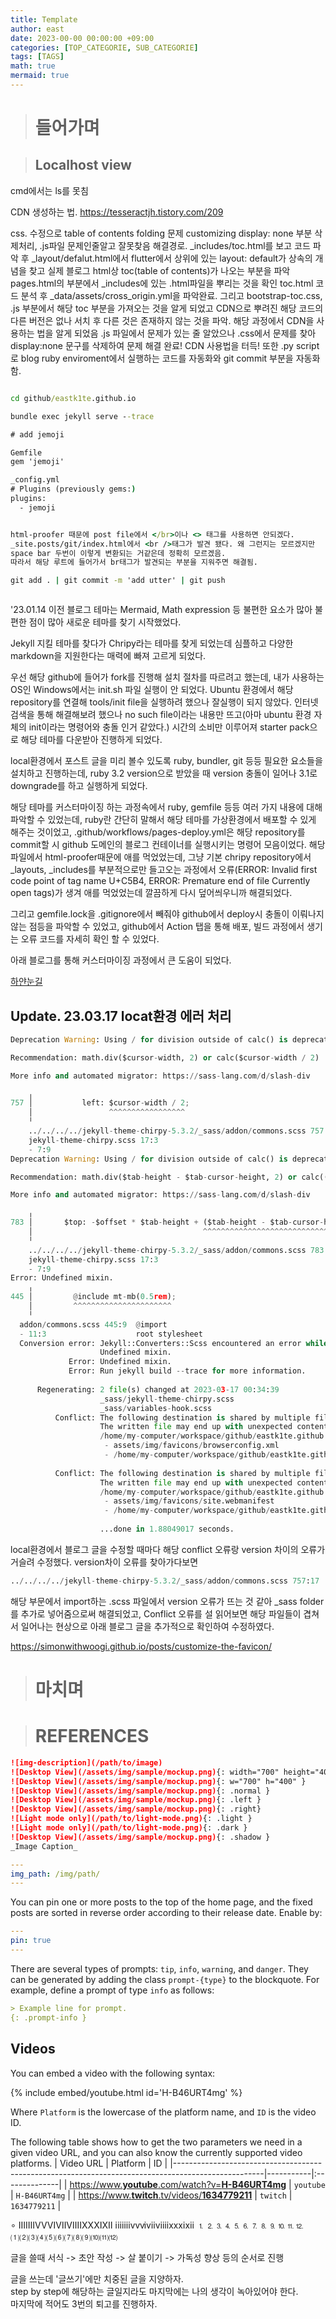 ```yaml
---
title: Template
author: east
date: 2023-00-00 00:00:00 +09:00
categories: [TOP_CATEGORIE, SUB_CATEGORIE]
tags: [TAGS]
math: true
mermaid: true
---
```


> # 들어가며


> ## Localhost view

cmd에서는 ls를 못침

CDN 생성하는 법.
https://tesseractjh.tistory.com/209

css. 수정으로 table of contents folding 문제 customizing
display: none 부분 삭제처리, .js파일 문제인줄알고 잘못찾음
해결경로. _includes/toc.html를 보고 코드 파악 후 _layout/defalut.html에서 flutter에서 상위에 있는 layout: default가 상속의 개념을 찾고
실제 블로그 html상 toc(table of contents)가 나오는 부분을 파악 pages.html의 부분에서 _includes에 있는 .html파일을 뿌리는 것을 확인
toc.html 코드 분석 후 _data/assets/cross_origin.yml을 파악완료. 그리고 bootstrap-toc.css, .js 부분에서 해당 toc 부분을 가져오는 것을 알게 되었고
CDN으로 뿌려진 해당 코드의 다른 버전은 없나 서치 후 다른 것은 존재하지 않는 것을 파악. 해당 과정에서 CDN을 사용하는 법을 알게 되었음
.js 파일에서 문제가 있는 줄 알았으나 .css에서 문제를 찾아 display:none 문구를 삭제하여 문제 해결 완료!
CDN 사용법을 터득! 또한 .py script로 blog ruby enviroment에서 실행하는 코드를 자동화와 git commit 부분을 자동화함.

```cmd

cd github/eastk1te.github.io

bundle exec jekyll serve --trace

# add jemoji

Gemfile
gem 'jemoji'

_config.yml
# Plugins (previously gems:)
plugins:
  - jemoji


html-proofer 때문에 post file에서 </br>이나 <> 태그를 사용하면 안되겠다.
_site.posts/git/index.html에서 <br />태그가 발견 됐다. 왜 그런지는 모르겠지만
space bar 두번이 이렇게 변환되는 거같은데 정확히 모르겠음.
따라서 해당 루트에 들어가서 br태그가 발견되는 부분을 지워주면 해결됨.

git add . | git commit -m 'add utter' | git push



```

'23.01.14
이전 블로그 테마는 Mermaid, Math expression 등 불편한 요소가 많아 불편한 점이 많아 새로운 테마를 찾기 시작했었다.

Jekyll 지킬 테마를 찾다가 Chripy라는 테마를 찾게 되었는데 심플하고 다양한 markdown을 지원한다는 매력에 빠져 고르게 되었다.

우선 해당 github에 들어가 fork를 진행해 설치 절차를 따르려고 했는데, 내가 사용하는 OS인 Windows에서는 init.sh 파일 실행이 안 되었다. Ubuntu 환경에서 해당 repository를 연결해 tools/init file을 실행하려 했으나 잘실행이 되지 않았다. 인터넷 검색을 통해 해결해보려 했으나 no such file이라는 내용만 뜨고(아마 ubuntu 환경 자체의 init이라는 명령어와 충돌 인거 같았다.) 시간의 소비만 이루어져 starter pack으로 해당 테마를 다운받아 진행하게 되었다.

local환경에서 포스트 글을 미리 볼수 있도록 ruby, bundler, git 등등 필요한 요소들을 설치하고 진행하는데, ruby 3.2 version으로 받았을 때 version 충돌이 일어나 3.1로 downgrade를 하고 실행하게 되었다. 

해당 테마를 커스터마이징 하는 과정속에서 ruby, gemfile 등등 여러 가지 내용에 대해 파악할 수 있었는데, ruby란 간단히 말해서 해당 테마를 가상환경에서 배포할 수 있게 해주는 것이었고, 
.github/workflows/pages-deploy.yml은 해당 repository를 commit할 시 github 도메인의 블로그 컨테이너를 실행시키는 명령어 모음이었다.
해당 파일에서 html-proofer때문에 애를 먹었었는데, 그냥 기본 chripy repository에서 _layouts, _includes를 부분적으로만 들고오는 과정에서 오류(ERROR: Invalid first code point of tag name U+C5B4, ERROR: Premature end of file Currently open tags)가 생겨 애를 먹었었는데 깔끔하게 다시 덮어씌우니까 해결되었다.

그리고 gemfile.lock을 .gitignore에서 빼줘야 github에서 deploy시 충돌이 이뤄나지 않는 점등을 파악할 수 있었고, github에서 Action 탭을 통해 배포, 빌드 과정에서 생기는 오류 코드를 자세히 확인 할 수 있었다.

아래 블로그를 통해 커스터마이징 과정에서 큰 도움이 되었다.

[하얀눈길](https://www.irgroup.org/)


Update. 23.03.17
locat환경 에러 처리
---

```python
Deprecation Warning: Using / for division outside of calc() is deprecated and will be removed in Dart Sass 2.0.0.

Recommendation: math.div($cursor-width, 2) or calc($cursor-width / 2)

More info and automated migrator: https://sass-lang.com/d/slash-div

    ╷
757 │           left: $cursor-width / 2;
    │                 ^^^^^^^^^^^^^^^^^
    ╵
    ../../../../jekyll-theme-chirpy-5.3.2/_sass/addon/commons.scss 757:17  @import
    jekyll-theme-chirpy.scss 17:3                                          @import
    - 7:9                                                                  root stylesheet
Deprecation Warning: Using / for division outside of calc() is deprecated and will be removed in Dart Sass 2.0.0.

Recommendation: math.div($tab-height - $tab-cursor-height, 2) or calc(($tab-height - $tab-cursor-height) / 2)

More info and automated migrator: https://sass-lang.com/d/slash-div

    ╷
783 │       $top: -$offset * $tab-height + ($tab-height - $tab-cursor-height) / 2;
    │                                      ^^^^^^^^^^^^^^^^^^^^^^^^^^^^^^^^^^^^^^
    ╵
    ../../../../jekyll-theme-chirpy-5.3.2/_sass/addon/commons.scss 783:38  @import
    jekyll-theme-chirpy.scss 17:3                                          @import
    - 7:9                                                                  root stylesheet
Error: Undefined mixin.
    ╷
445 │         @include mt-mb(0.5rem);
    │         ^^^^^^^^^^^^^^^^^^^^^^
    ╵
  addon/commons.scss 445:9  @import
  - 11:3                    root stylesheet 
  Conversion error: Jekyll::Converters::Scss encountered an error while converting 'assets/css/style.scss':
                    Undefined mixin.
             Error: Undefined mixin.
             Error: Run jekyll build --trace for more information.
                    
      Regenerating: 2 file(s) changed at 2023-03-17 00:34:39
                    _sass/jekyll-theme-chirpy.scss
                    _sass/variables-hook.scss
          Conflict: The following destination is shared by multiple files.
                    The written file may end up with unexpected contents.
                    /home/my-computer/workspace/github/eastk1te.github.io/_site/assets/img/favicons/browserconfig.xml
                     - assets/img/favicons/browserconfig.xml
                     - /home/my-computer/workspace/github/eastk1te.github.io/assets/img/favicons/browserconfig.xml
                    
          Conflict: The following destination is shared by multiple files.
                    The written file may end up with unexpected contents.
                    /home/my-computer/workspace/github/eastk1te.github.io/_site/assets/img/favicons/site.webmanifest
                     - assets/img/favicons/site.webmanifest
                     - /home/my-computer/workspace/github/eastk1te.github.io/assets/img/favicons/site.webmanifest
                    
                    ...done in 1.88049017 seconds.
```

local환경에서 블로그 글을 수정할 때마다 해당 conflict 오류랑 version 차이의 오류가 거슬려 수정했다.
version차이 오류를 찾아가다보면  
```python
../../../../jekyll-theme-chirpy-5.3.2/_sass/addon/commons.scss 757:17            @import
```
해당 부문에서 import하는 .scss 파일에서 version 오류가 뜨는 것 같아 _sass folder를 추가로 넣어줌으로써 해결되었고, Conflict 오류를 설 읽어보면 해당 파일들이 겹쳐서 일어나는 현상으로
아래 블로그 글을 추가적으로 확인하여 수정하였다.

https://simonwithwoogi.github.io/posts/customize-the-favicon/





> # 마치며

> # REFERENCES










```markdown
![img-description](/path/to/image)
![Desktop View](/assets/img/sample/mockup.png){: width="700" height="400" }
![Desktop View](/assets/img/sample/mockup.png){: w="700" h="400" }
![Desktop View](/assets/img/sample/mockup.png){: .normal }
![Desktop View](/assets/img/sample/mockup.png){: .left }
![Desktop View](/assets/img/sample/mockup.png){: .right}
![Light mode only](/path/to/light-mode.png){: .light }
![Light mode only](/path/to/light-mode.png){: .dark }
![Desktop View](/assets/img/sample/mockup.png){: .shadow }
_Image Caption_
```

```yml
---
img_path: /img/path/
---
```


You can pin one or more posts to the top of the home page, and the fixed posts are sorted in reverse order according to their release date. Enable by:

```yaml
---
pin: true
---
```

There are several types of prompts: `tip`, `info`, `warning`, and `danger`. They can be generated by adding the class `prompt-{type}` to the blockquote. For example, define a prompt of type `info` as follows:
```md
> Example line for prompt.
{: .prompt-info }
```

## Videos

You can embed a video with the following syntax:

{% include embed/youtube.html id='H-B46URT4mg' %}

Where `Platform` is the lowercase of the platform name, and `ID` is the video ID.

The following table shows how to get the two parameters we need in a given video URL, and you can also know the currently supported video platforms.
| Video URL                                                                                          | Platform  | ID            |
|----------------------------------------------------------------------------------------------------|-----------|:--------------|
| [https://www.**youtube**.com/watch?v=**H-B46URT4mg**](https://www.youtube.com/watch?v=H-B46URT4mg) | `youtube` | `H-B46URT4mg` |
| [https://www.**twitch**.tv/videos/**1634779211**](https://www.twitch.tv/videos/1634779211)         | `twitch`  | `1634779211`  |



∘
ⅠⅡⅢⅣⅤⅥⅦⅧⅨⅩⅪⅫ
ⅰⅱⅲⅳⅴⅵⅶⅷⅸⅹⅺⅻ
⒈⒉⒊⒋⒌⒍⒎⒏⒐⒑⒒⒓
⑴⑵⑶⑷⑸⑹⑺⑻⑼⑽⑾⑿

글을 쓸때 서식 -> 초안 작성 -> 살 붙이기 -> 가독성 향상 등의 순서로 진행

글을 쓰는데 '글쓰기'에만 치중된 글을 지양하자.  
step by step에 해당하는 글일지라도 마지막에는 나의 생각이 녹아있어야 한다.  
마지막에 적어도 3번의 퇴고를 진행하자.



